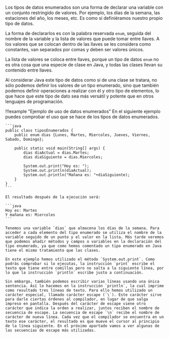 Los tipos de datos enumerados son una forma de declarar una variable con un conjunto restringido de valores. Por ejemplo, los días de la semana, las estaciones del año, los meses, etc. Es como si definiéramos nuestro propio tipo de datos.

La forma de declararlos es con la palabra reservada `enum`, seguida del nombre de la variable y la lista de valores que puede tomar entre llaves. A los valores que se colocan dentro de las llaves se les considera como constantes, van separados por comas y deben ser valores únicos.

La lista de valores se coloca entre llaves, porque un tipo de datos `enum` no es otra cosa que una especie de clase en Java, y todas las clases llevan su contenido entre llaves.

Al considerar Java este tipo de datos como si de una clase se tratara, no sólo podemos definir los valores de un tipo enumerado, sino que también podemos definir operaciones a realizar con él y otro tipo de elementos, lo que hace que este tipo de dato sea más versátil y potente que en otros lenguajes de programación.

!!!example "Ejemplo de uso de datos enumerados"
	En el siguiente ejemplo puedes comprobar el uso que se hace de los tipos de datos enumerados.

    ```java
    public class tiposEnumerados {
        public enum dias {Lunes, Martes, Miercoles, Jueves, Viernes, Sabado, Domingo};

        public static void main(String[] args) {
            dias diaActual = dias.Martes;
            dias diaSiguiente = dias.Miercoles;

            System.out.print("Hoy es: ");
            System.out.println(diaActual);
            System.out.println("Mañana es: "+diaSiguiente);
        }
    }
    ```
	
	El resultado después de la ejecución será:
	
    ```java
    Hoy es: Martes
    Y mañana es: Miercoles
    ```
	
	Tenemos una variable `dias` que almacena los días de la semana. Para acceder a cada elemento del tipo enumerado se utiliza el nombre de la variable seguido de un punto y el valor en la lista. Más tarde veremos que podemos añadir métodos y campos o variables en la declaración del tipo enumerado, ya que como hemos comentado un tipo enumerado en Java tiene el mismo tratamiento que las clases.
	
	En este ejemplo hemos utilizado el método `System.out.print`. Como podrás comprobar si lo ejecutas, la instrucción `print` escribe el texto que tiene entre comillas pero no salta a la siguiente línea, por lo que la instrucción `println` escribe justo a continuación.
	
	Sin embargo, también podemos escribir varias líneas usando una única sentencia. Así lo hacemos en la instrucción `println`, la cual imprime como resultado tres líneas de texto. Para ello hemos utilizado un carácter especial, llamado carácter escape (`\`). Este carácter sirve para darle ciertas órdenes al compilador, en lugar de que salga impreso en pantalla. Después del carácter de escape viene otro carácter que indica la orden a realizar, juntos reciben el nombre de secuencia de escape. La secuencia de escape `\n` recibe el nombre de carácter de nueva línea. Cada vez que el compilador se encuentra en un texto ese carácter, el resultado es que mueve el cursor al principio de la línea siguiente. En el próximo apartado vamos a ver algunas de las secuencias de escape más utilizadas.
